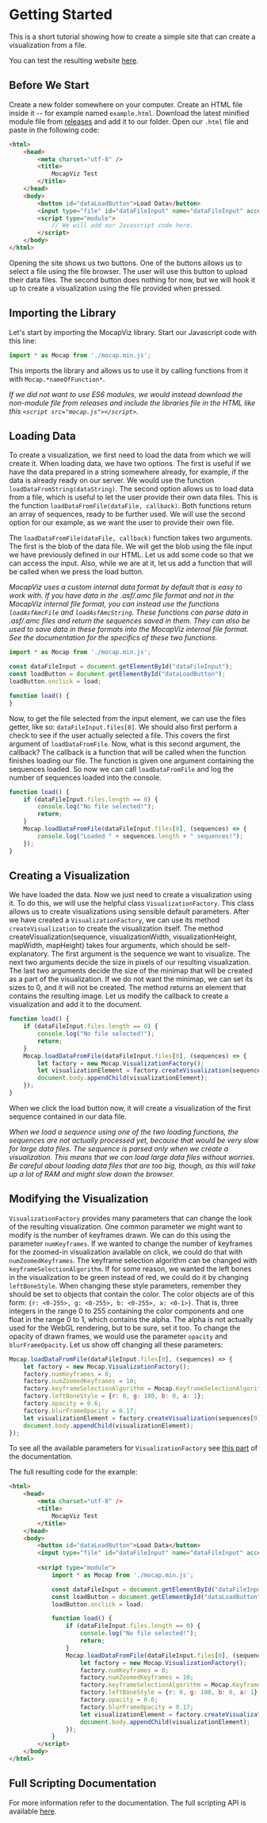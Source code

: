 # Getting Started

This is a short tutorial showing how to create a simple site that can create a visualization from a file.

You can test the resulting website [here](https://tygrak.github.io/MocapViz/examples/example.html).

## Before We Start

Create a new folder somewhere on your computer. Create an HTML file inside it -- for example named `example.html`. Download the latest minified module file from [releases](https://github.com/Tygrak/MocapViz/releases/) and add it to our folder. Open our `.html` file and paste in the following code:

```html
<html>
    <head>
        <meta charset="utf-8" />
        <title>
            MocapViz Test
        </title>     
    </head>
    <body>
        <button id="dataLoadButton">Load Data</button>
        <input type="file" id="dataFileInput" name="dataFileInput" accept=".data,.txt">
        <script type="module">
            // We will add our Javascript code here.
        </script>  
    </body>
</html>
```

Opening the site shows us two buttons. One of the buttons allows us to select a file using the file browser. The user will use this button to upload their data files. The second button does nothing for now, but we will hook it up to create a visualization using the file provided when pressed.

## Importing the Library

Let's start by importing the MocapViz library. Start our Javascript code with this line:

```javascript
import * as Mocap from './mocap.min.js';
```

This imports the library and allows us to use it by calling functions from it with `Mocap.*nameOfFunction*`.

*If we did not want to use ES6 modules, we would instead download the non-module file from releases and include the libraries file in the HTML like this `<script src="mocap.js"></script>`.*

## Loading Data

To create a visualization, we first need to load the data from which we will create it. When loading data, we have two options. The first is useful if we have the data prepared in a string somewhere already, for example, if the data is already ready on our server. We would use the function `loadDataFromString(dataString)`. The second option allows us to load data from a file, which is useful to let the user provide their own data files. This is the function `loadDataFromFile(dataFile, callback)`. Both functions return an array of sequences, ready to be further used. We will use the second option for our example, as we want the user to provide their own file.

The `loadDataFromFile(dataFile, callback)` function takes two arguments. The first is the blob of the data file. We will get the blob using the file input we have previously defined in our HTML. Let us add some code so that we can access the input. Also, while we are at it, let us add a function that will be called when we press the load button.

*MocapViz uses a custom internal data format by default that is easy to work with. If you have data in the .asf/.amc file format and not in the MocapViz internal file format, you can instead use the functions `loadAsfAmcFile` and `loadAsfAmcString`. These functions can parse data in .asf/.amc files and return the sequences saved in them. They can also be used to save data in these formats into the MocapViz internal file format. See the documentation for the specifics of these two functions.*

```javascript
import * as Mocap from './mocap.min.js';

const dataFileInput = document.getElementById("dataFileInput");
const loadButton = document.getElementById("dataLoadButton");
loadButton.onclick = load;

function load() {
}
```

Now, to get the file selected from the input element, we can use the files getter, like so: `dataFileInput.files[0]`. We should also first perform a check to see if the user actually selected a file. This covers the first argument of `loadDataFromFile`. Now, what is this second argument, the callback? The callback is a function that will be called when the function finishes loading our file. The function is given one argument containing the sequences loaded. So now we can call `loadDataFromFile` and log the number of sequences loaded into the console.

```javascript
function load() {
    if (dataFileInput.files.length == 0) {
        console.log("No file selected!");
        return;
    }
    Mocap.loadDataFromFile(dataFileInput.files[0], (sequences) => {
        console.log("Loaded " + sequences.length + " sequences!");
    });
}
```

## Creating a Visualization

We have loaded the data. Now we just need to create a visualization using it. To do this, we will use the helpful class `VisualizationFactory`. This class allows us to create visualizations using sensible default parameters. After we have created a `VisualizationFactory`, we can use its method `createVisualization` to create the visualization itself. The method createVisualization(sequence, visualizationWidth, visualizationHeight, mapWidth, mapHeight) takes four arguments, which should be self-explanatory. The first argument is the sequence we want to visualize. The next two arguments decide the size in pixels of our resulting visualization. The last two arguments decide the size of the minimap that will be created as a part of the visualization. If we do not want the minimap, we can set its sizes to 0, and it will not be created. The method returns an element that contains the resulting image. Let us modify the callback to create a visualization and add it to the document.

```javascript
function load() {
    if (dataFileInput.files.length == 0) {
        console.log("No file selected!");
        return;
    }
    Mocap.loadDataFromFile(dataFileInput.files[0], (sequences) => {
        let factory = new Mocap.VisualizationFactory();
        let visualizationElement = factory.createVisualization(sequences[0], 850, 250, 250, 250);
        document.body.appendChild(visualizationElement);
    });
}
```

When we click the load button now, it will create a visualization of the first sequence contained in our data file.

*When we load a sequence using one of the two loading functions, the sequences are not actually processed yet, because that would be very slow for large data files. The sequence is parsed only when we create a visualization. This means that we can load large data files without worries. Be careful about loading data files that are too big, though, as this will take up a lot of RAM and might slow down the browser.*

## Modifying the Visualization

`VisualizationFactory` provides many parameters that can change the look of the resulting visualization. One common parameter we might want to modify is the number of keyframes drawn. We can do this using the parameter `numKeyframes`. If we wanted to change the number of keyframes for the zoomed-in visualization available on click, we could do that with `numZoomedKeyframes`. The keyframe selection algorithm can be changed with `keyframeSelectionAlgorithm`. If for some reason, we wanted the left bones in the visualization to be green instead of red, we could do it by changing `leftBoneStyle`. When changing these style parameters, remember they should be set to objects that contain the color. The color objects are of this form: `{r: <0-255>, g: <0-255>, b: <0-255>, a: <0-1>}`. That is, three integers in the range 0 to 255 containing the color components and one float in the range 0 to 1, which contains the alpha. The alpha is not actually used for the WebGL rendering, but to be sure, set it too. To change the opacity of drawn frames, we would use the parameter `opacity` and `blurFrameOpacity`. Let us show off changing all these parameters:

```javascript
Mocap.loadDataFromFile(dataFileInput.files[0], (sequences) => {
    let factory = new Mocap.VisualizationFactory();
    factory.numKeyframes = 8;
    factory.numZoomedKeyframes = 10;
    factory.keyframeSelectionAlgorithm = Mocap.KeyframeSelectionAlgorithmEnum.Equidistant;
    factory.leftBoneStyle = {r: 0, g: 180, b: 0, a: 1};
    factory.opacity = 0.6;
    factory.blurFrameOpacity = 0.17;
    let visualizationElement = factory.createVisualization(sequences[0], 850, 250, 250, 250);
    document.body.appendChild(visualizationElement);
});
```

To see all the available parameters for `VisualizationFactory` see [this part](DOCUMENTATION.md#all-available-parameters) of the documentation.

The full resulting code for the example:

```html
<html>
    <head>
        <meta charset="utf-8" />
        <title>
            MocapViz Test
        </title>     
    </head>
    <body>
        <button id="dataLoadButton">Load Data</button>
        <input type="file" id="dataFileInput" name="dataFileInput" accept=".data,.txt">
            
        <script type="module">
            import * as Mocap from './mocap.min.js';

            const dataFileInput = document.getElementById("dataFileInput");
            const loadButton = document.getElementById("dataLoadButton");
            loadButton.onclick = load;

            function load() {
                if (dataFileInput.files.length == 0) {
                    console.log("No file selected!");
                    return;
                }
                Mocap.loadDataFromFile(dataFileInput.files[0], (sequences) => {
                    let factory = new Mocap.VisualizationFactory();
                    factory.numKeyframes = 8;
                    factory.numZoomedKeyframes = 10;
                    factory.keyframeSelectionAlgorithm = Mocap.KeyframeSelectionAlgorithmEnum.Equidistant;
                    factory.leftBoneStyle = {r: 0, g: 180, b: 0, a: 1};
                    factory.opacity = 0.6;
                    factory.blurFrameOpacity = 0.17;
                    let visualizationElement = factory.createVisualization(sequences[0], 850, 250, 250, 250);
                    document.body.appendChild(visualizationElement);
                });
            }
        </script>  
    </body>
</html>
```

## Full Scripting Documentation

For more information refer to the documentation. The full scripting API is available [here](DOCUMENTATION.md).